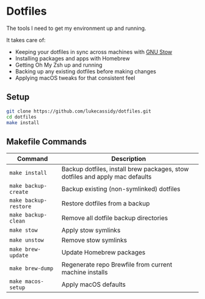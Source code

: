 # Dotfiles
The tools I need to get my environment up and running.

It takes care of:
- Keeping your dotfiles in sync across machines with [GNU Stow](https://www.gnu.org/software/stow/)
- Installing packages and apps with Homebrew
- Getting Oh My Zsh up and running
- Backing up any existing dotfiles before making changes
- Applying macOS tweaks for that consistent feel

## Setup
```bash
git clone https://github.com/lukecassidy/dotfiles.git
cd dotfiles
make install
```

## Makefile Commands
| Command               | Description                                                                  |
| --------------------- | ---------------------------------------------------------------------------- |
| `make install`        | Backup dotfiles, install brew packages, stow dotfiles and apply mac defaults |
| `make backup-create`  | Backup existing (non-symlinked) dotfiles                                     |
| `make backup-restore` | Restore dotfiles from a backup                                               |
| `make backup-clean`   | Remove all dotfile backup directories                                        |
| `make stow`           | Apply stow symlinks                                                          |
| `make unstow`         | Remove stow symlinks                                                         |
| `make brew-update`    | Update Homebrew packages                                                     |
| `make brew-dump`      | Regenerate repo Brewfile from current machine installs                       |
| `make macos-setup`    | Apply macOS defaults                                                         |
